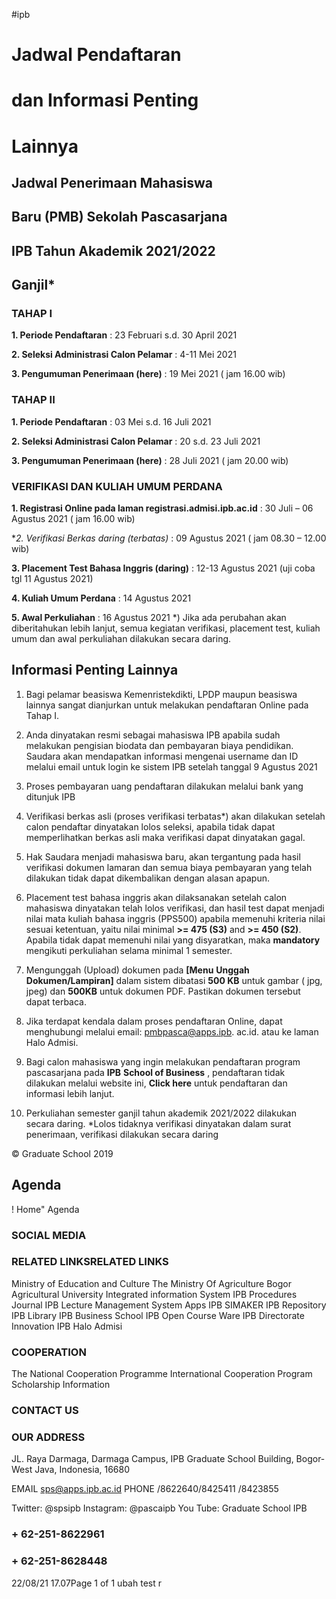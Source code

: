 #ipb 
# Jadwal Pendaftaran 

# dan Informasi Penting 

# Lainnya 

## Jadwal Penerimaan Mahasiswa 

## Baru (PMB) Sekolah Pascasarjana 

## IPB Tahun Akademik 2021/2022 

## Ganjil* 

### TAHAP I 

**1. Periode Pendaftaran** : 23 Februari s.d. 30 April 2021 

**2. Seleksi Administrasi Calon Pelamar** : 4-11 Mei 2021 

**3. Pengumuman Penerimaan (here)** : 19 Mei 2021 ( jam 16.00 wib) 

### TAHAP II 

**1. Periode Pendaftaran** : 03 Mei s.d. 16 Juli 2021 

**2. Seleksi Administrasi Calon Pelamar** : 20 s.d. 23 Juli 2021 

**3. Pengumuman Penerimaan (here)** : 28 Juli 2021 ( jam 20.00 wib) 

### VERIFIKASI DAN KULIAH UMUM PERDANA 

**1. Registrasi Online pada laman registrasi.admisi.ipb.ac.id** : 30 Juli – 06 Agustus 2021 ( jam 16.00 wib) 

**2. Verifikasi Berkas daring (*terbatas)** : 09 Agustus 2021 ( jam 08.30 – 12.00 wib) 

**3. Placement Test Bahasa Inggris (daring)** : 12-13 Agustus 2021 (uji coba tgl 11 Agustus 2021) 

**4. Kuliah Umum Perdana** : 14 Agustus 2021 

**5. Awal Perkuliahan** : 16 Agustus 2021 *) Jika ada perubahan akan diberitahukan lebih lanjut, semua kegiatan verifikasi, placement test, kuliah umum dan awal perkuliahan dilakukan secara daring. 

## Informasi Penting Lainnya 

1. Bagi pelamar beasiswa Kemenristekdikti, LPDP     maupun beasiswa lainnya sangat dianjurkan     untuk melakukan pendaftaran Online pada Tahap     I. 

2. Anda dinyatakan resmi sebagai mahasiswa IPB     apabila sudah melakukan pengisian biodata dan     pembayaran biaya pendidikan. Saudara akan     mendapatkan informasi mengenai username dan     ID melalui email untuk login ke sistem IPB setelah     tanggal 9 Agustus 2021 

3. Proses pembayaran uang pendaftaran dilakukan     melalui bank yang ditunjuk IPB 

4. Verifikasi berkas asli (proses verifikasi terbatas*)     akan dilakukan setelah calon pendaftar     dinyatakan lolos seleksi, apabila tidak dapat     memperlihatkan berkas asli maka verifikasi dapat     dinyatakan gagal. 

5. Hak Saudara menjadi mahasiswa baru, akan     tergantung pada hasil verifikasi dokumen lamaran     dan semua biaya pembayaran yang telah     dilakukan tidak dapat dikembalikan dengan     alasan apapun. 

6. Placement test bahasa inggris akan dilaksanakan     setelah calon mahasiswa dinyatakan telah lolos     verifikasi, dan hasil test dapat menjadi nilai mata     kuliah bahasa inggris (PPS500) apabila     memenuhi kriteria nilai sesuai ketentuan, yaitu     nilai minimal **>= 475 (S3)** and **>= 450 (S2)**. Apabila     tidak dapat memenuhi nilai yang disyaratkan,     maka **mandatory** mengikuti perkuliahan selama     minimal 1 semester. 

7. Mengunggah (Upload) dokumen pada **[Menu**     **Unggah Dokumen/Lampiran]** dalam sistem     dibatasi **500 KB** untuk gambar ( jpg, jpeg)     dan **500KB** untuk dokumen PDF. Pastikan     dokumen tersebut dapat terbaca. 

8. Jika terdapat kendala dalam proses     pendaftaran Online, dapat menghubungi melalui     email: pmbpasca@apps.ipb. ac.id. atau ke laman     Halo Admisi. 

9. Bagi calon mahasiswa yang ingin melakukan     pendaftaran program pascasarjana pada **IPB**     **School of Business** , pendaftaran tidak dilakukan     melalui website ini, **Click here** untuk pendaftaran     dan informasi lebih lanjut. 

10. Perkuliahan semester ganjil tahun akademik     2021/2022 dilakukan secara daring. *Lolos tidaknya verifikasi dinyatakan dalam surat penerimaan, verifikasi dilakukan secara daring 

 © Graduate School 2019 

## Agenda 

 ! Home" Agenda 

### SOCIAL MEDIA 

### RELATED LINKSRELATED LINKS 

 Ministry of Education and Culture The Ministry Of Agriculture Bogor Agricultural University Integrated information System IPB Procedures Journal IPB Lecture Management System Apps IPB SIMAKER IPB Repository IPB Library IPB Business School IPB Open Course Ware IPB Directorate Innovation IPB Halo Admisi 

### COOPERATION 

 The National Cooperation Programme International Cooperation Program Scholarship Information 

### CONTACT US 

### OUR ADDRESS 

 JL. Raya Darmaga, Darmaga Campus, IPB Graduate School Building, Bogor-West Java, Indonesia, 16680 

 EMAIL sps@apps.ipb.ac.id PHONE /8622640/8425411 /8423855 

 Twitter: @spsipb Instagram: @pascaipb You Tube: Graduate School IPB 

### + 62-251-8622961 

### + 62-251-8628448 

22/08/21 17.07Page 1 of 1 
ubah
test r

